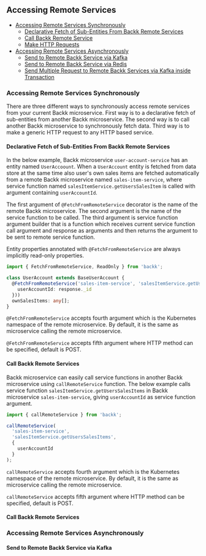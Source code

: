## Accessing Remote Services

- [Accessing Remote Services Synchronously](#synchronous)
  - [Declarative Fetch of Sub-Entities From Backk Remote Services](#fetchfromremoteservice)
  - [Call Backk Remote Service](#callremoteservice)
  - [Make HTTP Requests](#makehttprequest)
- [Accessing Remote Services Asynchronously](#asynchronous)
  - [Send to Remote Backk Service via Kafka](#sendtokafka)
  - [Send to Remote Backk Service via Redis](#sendtoredis)
  - [Send Multiple Request to Remote Backk Services via Kafka inside Transaction](#sendtokafkainsidetransaction)

### <a name="synchronous"></a> Accessing Remote Services Synchronously

There are three different ways to synchronously access remote services from your current Backk microservice.
First way is to a declarative fetch of sub-entities from another Backk microservice.
The second way is to call another Backk microservice to synchronously fetch data.
Third way is to make a generic HTTP request to any HTTP based service.

#### <a name="fetchfromremoteservice"></a> Declarative Fetch of Sub-Entities From Backk Remote Services

In the below example, Backk microservice `user-account-service` has an entity named `UserAccoount`.
When a `UserAccount` entity is fetched from data store at the same time also user's own sales items are fetched
automatically from a remote Backk microservice named `sales-item-service`, where service function named
`salesItemService.getUsersSalesItem` is called with argument containing `userAccountId`.

The first argument of `@FetchFromRemoteService` decorator is the name of the remote Backk microservice.
The second argument is the name of the service function to be called.
The third argument is service function argument builder that is a function which receives current service
function call argument and response as arguments and then returns the argument to be sent to remote service function.

Entity properties annotated with `@FetchFromRemoteService` are always implicitly read-only properties.

```ts
import { FetchFromRemoteService, ReadOnly } from 'backk';

class UserAccount extends BaseUserAccount {
  @FetchFromRemoteService('sales-item-service', 'salesItemService.getUsersSalesItems', (arg, response) => ({
    userAccountId: response._id
  }))
  ownSalesItems: any[];
}
```

`@FetchFromRemoteService` accepts fourth argument which is the Kubernetes namespace of the remote microservice.
By default, it is the same as microservice calling the remote microservice. 

`@FetchFromRemoteService` accepts fifth argument where HTTP method can be specified, default is POST.

#### <a name="callremoteservice"></a> Call Backk Remote Services
Backk microservice can easily call service functions in another Backk microservice using `callRemoteService` function.
The below example calls service function `salesItemService.getUsersSalesItems` in Backk microservice `sales-item-service`,
giving `userAccountId` as service function argument.

```ts
import { callRemoteService } from 'backk';

callRemoteService(
  'sales-item-service',
  'salesItemService.getUsersSalesItems',
  {
    userAccountId
  }
);
```

`callRemoteService` accepts fourth argument which is the Kubernetes namespace of the remote microservice.
By default, it is the same as microservice calling the remote microservice.

`callRemoteService` accepts fifth argument where HTTP method can be specified, default is POST.


#### <a name="makehttprequest"></a> Call Backk Remote Services

### <a name="ssynchronous"></a> Accessing Remote Services Asynchronously

#### <a name="sendtokafka"></a> Send to Remote Backk Service via Kafka
